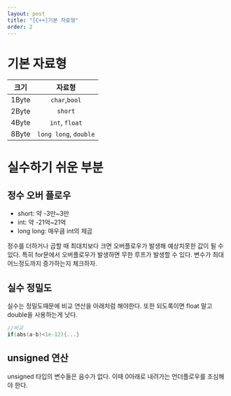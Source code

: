 ```yaml
---
layout: post
title: "[C++]기본 자료형"
order: 2
---
```


# 기본 자료형

|크기|자료형|
|:---:|:---:|
|1Byte|`char`,`bool`|
|2Byte|`short`|
|4Byte|`int`, `float`|
|8Byte|`long long`, `double`|

# 실수하기 쉬운 부분

## 정수 오버 플로우

* short: 약 -3만~3만
* int: 약 -21억~21억
* long long: 매우큼 int의 제곱

정수를 더하거나 곱할 때 최대치보다 크면 오버플로우가 발생해 예상치못한 값이 될 수 있다. 특히 for문에서 오버플로우가 발생하면 무한 루프가 발생할 수 있다. 변수가 최대 어느정도까지 증가하는지 체크하자. 

## 실수 정밀도

실수는 정밀도때문에 비교 연산을 아래처럼 해야한다. 또한 되도록이면 float 말고 double을 사용하는게 낫다. 

```cpp
//비교
if(abs(a-b)<1e-12){...}
```

## unsigned 연산

unsigned 타입의 변수들은 음수가 없다. 이때 0아래로 내려가는 언더플로우를 조심해야 한다.